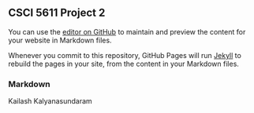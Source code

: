 ## CSCI 5611 Project 2

You can use the [editor on GitHub](https://github.com/Kailashkalyan/csci5611project2/edit/gh-pages/index.md) to maintain and preview the content for your website in Markdown files.

Whenever you commit to this repository, GitHub Pages will run [Jekyll](https://jekyllrb.com/) to rebuild the pages in your site, from the content in your Markdown files.

### Markdown

Kailash Kalyanasundaram

